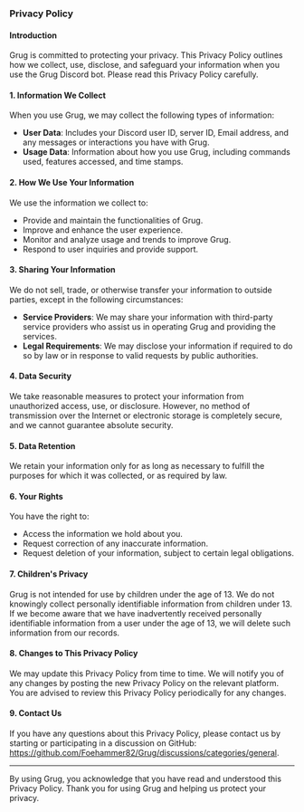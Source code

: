 ### Privacy Policy

#### Introduction

Grug is committed to protecting your privacy. This Privacy Policy outlines how we collect, use, disclose, and safeguard
your information when you use the Grug Discord bot. Please read this Privacy Policy carefully.

#### 1. Information We Collect

When you use Grug, we may collect the following types of information:

- **User Data**: Includes your Discord user ID, server ID, Email address, and any messages or interactions you have with
  Grug.
- **Usage Data**: Information about how you use Grug, including commands used, features accessed, and time stamps.

#### 2. How We Use Your Information

We use the information we collect to:

- Provide and maintain the functionalities of Grug.
- Improve and enhance the user experience.
- Monitor and analyze usage and trends to improve Grug.
- Respond to user inquiries and provide support.

#### 3. Sharing Your Information

We do not sell, trade, or otherwise transfer your information to outside parties, except in the following circumstances:

- **Service Providers**: We may share your information with third-party service providers who assist us in operating
  Grug and providing the services.
- **Legal Requirements**: We may disclose your information if required to do so by law or in response to valid requests
  by public authorities.

#### 4. Data Security

We take reasonable measures to protect your information from unauthorized access, use, or disclosure. However, no method
of transmission over the Internet or electronic storage is completely secure, and we cannot guarantee absolute security.

#### 5. Data Retention

We retain your information only for as long as necessary to fulfill the purposes for which it was collected, or as
required by law.

#### 6. Your Rights

You have the right to:

- Access the information we hold about you.
- Request correction of any inaccurate information.
- Request deletion of your information, subject to certain legal obligations.

#### 7. Children's Privacy

Grug is not intended for use by children under the age of 13. We do not knowingly collect personally identifiable
information from children under 13. If we become aware that we have inadvertently received personally identifiable
information from a user under the age of 13, we will delete such information from our records.

#### 8. Changes to This Privacy Policy

We may update this Privacy Policy from time to time. We will notify you of any changes by posting the new Privacy Policy
on the relevant platform. You are advised to review this Privacy Policy periodically for any changes.

#### 9. Contact Us

If you have any questions about this Privacy Policy, please contact us by starting or participating in a discussion
on GitHub: https://github.com/Foehammer82/Grug/discussions/categories/general.

---

By using Grug, you acknowledge that you have read and understood this Privacy Policy. Thank you for using Grug and
helping us protect your privacy.

